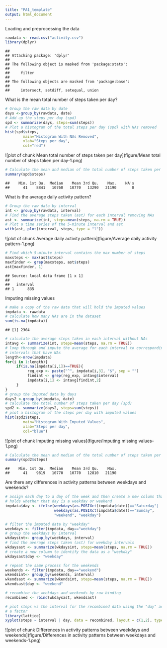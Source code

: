 ```yaml
---
title: "PA1_template"
output: html_document
---
```


Loading and preprocessing the data

```r
rawdata <- read.csv("activity.csv")
library(dplyr)
```

```
## 
## Attaching package: 'dplyr'
## 
## The following object is masked from 'package:stats':
## 
##     filter
## 
## The following objects are masked from 'package:base':
## 
##     intersect, setdiff, setequal, union
```


What is the mean total number of steps taken per day?

```r
# Group the raw data by date
days <-group_by(rawdata, date)
# Add up the steps per day (spd)
spd <- summarize(days, steps=sum(steps))
# Plot a histogram of the total steps per day (spd) with NAs removed
hist(spd$steps,
        main="Histogram With NAs Removed",
        xlab="Steps per day",
        col="red")
```

![plot of chunk Mean total number of steps taken per day](figure/Mean total number of steps taken per day-1.png) 

```r
# Calculate the mean and median of the total number of steps taken per day
summary(spd$steps)
```

```
##    Min. 1st Qu.  Median    Mean 3rd Qu.    Max.    NA's 
##      41    8841   10760   10770   13290   21190       8
```

What is the average daily activity pattern?

```r
# Group the raw data by interval
int <- group_by(rawdata, interval)
# Find the average steps taken (ast) for each interval removing NAs
ast <- summarize(int, steps=mean(steps, na.rm = TRUE))
# Plot a time series of the 5-minute interval and ast
with(ast, plot(interval, steps, type = "l"))
```

![plot of chunk Average daily activity pattern](figure/Average daily activity pattern-1.png) 

```r
# Find which 5-minute interval contains the max number of steps
maxsteps <- max(ast$steps)
maxfinder <- grep(maxsteps, ast$steps)
ast[maxfinder, 1]
```

```
## Source: local data frame [1 x 1]
## 
##   interval
## 1      835
```

Imputing missing values

```r
# make a copy of the raw data that will hold the imputed values
impdata <- rawdata
# calculate how many NAs are in the dataset
sum(is.na(impdata))
```

```
## [1] 2304
```

```r
# calculate the average steps taken in each interval without NAs
intavg <- summarize(int, steps=mean(steps, na.rm = TRUE))
# loop through and impute the average for each interval to corresponding
# intervals that have NAs
length<-nrow(impdata)
for(i in 1:length){
     if(is.na(impdata[i,1])==TRUE){
          reg_exp <- paste("^", impdata[i,3], "$", sep = "")
          findint <- grep(reg_exp, intavg$interval)
          impdata[i,1] <- intavg[findint,2]
     }
}
# group the imputed data by days
days2 <-group_by(impdata, date)
# calculate the total number of steps taken per day (spd)
spd2 <- summarize(days2, steps=sum(steps))
# plot a histogram of the steps per day with imputed values
hist(spd2$steps,
        main="Histogram With Imputed Values",
        xlab="Steps per day",
        col="blue")
```

![plot of chunk Imputing missing values](figure/Imputing missing values-1.png) 

```r
# Calculate the mean and median of the total number of steps taken per day
summary(spd2$steps)
```

```
##    Min. 1st Qu.  Median    Mean 3rd Qu.    Max. 
##      41    9819   10770   10770   12810   21190
```

Are there any differences in activity patterns between weekdays and weekends?

```r
# assign each day to a day of the week and then create a new column that
# holds whether that day is a weekday or weekend
impdata$day <- ifelse(weekdays(as.POSIXct(impdata$date))=="Saturday"|
                      weekdays(as.POSIXct(impdata$date))=="Sunday", 
                      "weekend", "weekday")

# filter the imputed data by "weekday"
weekdays <- filter(impdata, day=="weekday")
# group the weekdays by interval
wkdaysint<- group_by(weekdays, interval)
# find the average steps taken (ast) for weekday intervals
wkdaysast <- summarize(wkdaysint, steps=mean(steps, na.rm = TRUE))
# create a new column to identify the data as a "weekday"
wkdaysast$day <- "weekday"

# repeat the same process for the weekends
weekends <- filter(impdata, day=="weekend")
wkendsint<- group_by(weekends, interval)
wkendsast <- summarize(wkendsint, steps=mean(steps, na.rm = TRUE))
wkendsast$day <- "weekend"

# recombine the weekdays and weekends by row binding
recombined <- rbind(wkdaysast, wkendsast)

# plot steps vs the interval for the recombined data using the "day" as
# a factor
library(lattice)
xyplot(steps ~ interval | day, data = recombined, layout = c(1,2), type = "l")
```

![plot of chunk Differences in activity patterns between weekdays and weekends](figure/Differences in activity patterns between weekdays and weekends-1.png) 

